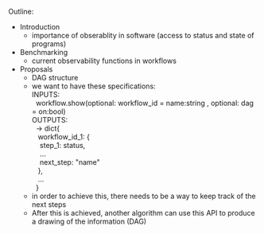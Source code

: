 
Outline: 
- Introduction
    - importance of obserablity in software (access to status and state of programs)
- Benchmarking
    - current observability functions in workflows
- Proposals
    - DAG structure
    - we want to have these specifications:  
    INPUTS:  
    &nbsp;    workflow.show(optional: workflow_id = name:string , optional: dag = on:bool)  
    OUTPUTS:  
    &nbsp;    ->  dict{  
    &nbsp;&nbsp;            workflow_id_1: {  
    &nbsp;&nbsp;&nbsp;                step_1: status,  
    &nbsp;&nbsp;&nbsp;                ...  
    &nbsp;&nbsp;&nbsp;                next_step: "name"  
    &nbsp;&nbsp;            },  
    &nbsp;&nbsp;            ...  
    &nbsp;        }  
    - in order to achieve this, there needs to be a way to keep track of the next steps
    - After this is achieved, another algorithm can use this API to produce a drawing of the information (DAG)
